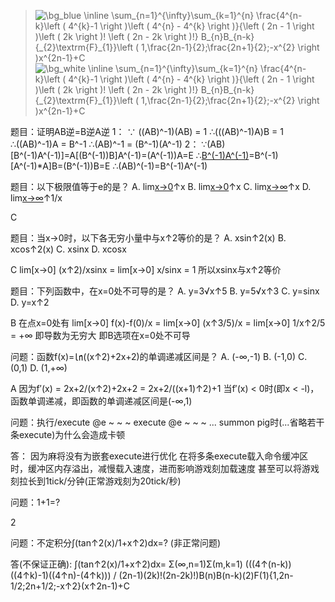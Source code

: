 > <img src="https://latex.codecogs.com/svg.image?\bg_blue&space;\inline&space;\sum_{n=1}^{\infty}\sum_{k=1}^{n}&space;\frac{4^{n-k}\left&space;(&space;4^{k}-1&space;\right&space;)\left&space;(&space;4^{n}&space;-&space;4^{k}&space;\right&space;)}{\left&space;(&space;2n&space;-&space;1&space;\right&space;)\left&space;(&space;2k&space;\right&space;)!&space;\left&space;(&space;2n&space;-&space;2k&space;\right&space;)!}&space;B_{n}B_{n-k}&space;{_{2}\textrm{F}_{1}}\left&space;(&space;1,\frac{2n-1}{2};\frac{2n&plus;1}{2};-x^{2}&space;\right&space;)x^{2n-1}&plus;C" title="\bg_blue \inline \sum_{n=1}^{\infty}\sum_{k=1}^{n} \frac{4^{n-k}\left ( 4^{k}-1 \right )\left ( 4^{n} - 4^{k} \right )}{\left ( 2n - 1 \right )\left ( 2k \right )! \left ( 2n - 2k \right )!} B_{n}B_{n-k} {_{2}\textrm{F}_{1}}\left ( 1,\frac{2n-1}{2};\frac{2n+1}{2};-x^{2} \right )x^{2n-1}+C" />
> <img src="https://latex.codecogs.com/svg.image?\bg_white&space;\inline&space;\sum_{n=1}^{\infty}\sum_{k=1}^{n}&space;\frac{4^{n-k}\left&space;(&space;4^{k}-1&space;\right&space;)\left&space;(&space;4^{n}&space;-&space;4^{k}&space;\right&space;)}{\left&space;(&space;2n&space;-&space;1&space;\right&space;)\left&space;(&space;2k&space;\right&space;)!&space;\left&space;(&space;2n&space;-&space;2k&space;\right&space;)!}&space;B_{n}B_{n-k}&space;{_{2}\textrm{F}_{1}}\left&space;(&space;1,\frac{2n-1}{2};\frac{2n&plus;1}{2};-x^{2}&space;\right&space;)x^{2n-1}&plus;C" title="\bg_white \inline \sum_{n=1}^{\infty}\sum_{k=1}^{n} \frac{4^{n-k}\left ( 4^{k}-1 \right )\left ( 4^{n} - 4^{k} \right )}{\left ( 2n - 1 \right )\left ( 2k \right )! \left ( 2n - 2k \right )!} B_{n}B_{n-k} {_{2}\textrm{F}_{1}}\left ( 1,\frac{2n-1}{2};\frac{2n+1}{2};-x^{2} \right )x^{2n-1}+C" />


题目：证明AB逆=B逆A逆
1：
∵ ((AB)^-1)(AB) = 1
∴(((AB)^-1)A)B = 1
∴((AB)^-1)A = B^-1
∴(AB)^-1 = (B^-1)(A^-1)
2：
∵(AB)[B^(-1)A^(-1)]=A[(B^(-1))B]A^(-1)=(A^(-1))A=E
∴[B^(-1)A^(-1)](AB)=B^(-1)[A^(-1)*A]B=(B^(-1))B=E
∴(AB)^(-1)=B^(-1)A^(-1)

题目：以下极限值等于e的是？
A. lim[x→0](1+1/x)↑x
B. lim[x→0](1+x)↑x
C. lim[x→∞](1+1/x)↑x
D. lim[x→∞](1+x)↑1/x

C

题目：当x→0时，以下各无穷小量中与x↑2等价的是？
A. xsin↑2(x)
B. xcos↑2(x)
C. xsinx
D. xcosx

C
lim[x→0] (x↑2)/xsinx = lim[x→0] x/sinx = 1
所以xsinx与x↑2等价

题目：下列函数中，在x=0处不可导的是？
A. y=3√x↑5
B. y=5√x↑3
C. y=sinx
D. y=x↑2

B
在点x=0处有
lim[x→0] f(x)-f(0)/x = lim[x→0] (x↑3/5)/x = lim[x→0] 1/x↑2/5 = +∞
即导数为无穷大
即B选项在x=0处不可导

问题：函数f(x)=㏑((x↑2)+2x+2)的单调递减区间是？
A. (-∞,-1)
B. (-1,0)
C. (0,1)
D. (1,+∞)

A
因为f′(x) = 2x+2/(x↑2)+2x+2 = 2x+2/((x+1)↑2)+1
当f′(x) < 0时(即x < -l)，函数单调递减，即函数的单调递减区间是(-∞,1)

问题：执行/execute @e ~ ~ ~ execute @e ~ ~ ~ ... summon pig时(...省略若干条execute)为什么会造成卡顿

答：
因为麻将没有为嵌套execute进行优化
在将多条execute载入命令缓冲区时，缓冲区内存溢出，减慢载入速度，进而影响游戏刻加载速度
甚至可以将游戏刻拉长到1tick/分钟(正常游戏刻为20tick/秒)

问题：1+1=?

2

问题：不定积分∫(tan↑2(x)/1+x↑2)dx=?   (非正常问题)

答(不保证正确):
∫(tan↑2(x)/1+x↑2)dx=
Σ(∞,n=1)Σ(m,k=1) (((4↑(n-k))((4↑k)-1)((4↑n)-(4↑k))) / (2n-1)(2k)!(2n-2k)!)B(n)B(n-k)(2)F(1){1,2n-1/2;2n+1/2;-x↑2}(x↑2n-1)+C
